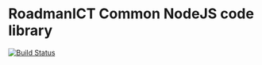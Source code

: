 # RoadmanICT Common NodeJS code library
[![Build Status](https://travis-ci.org/roadmanict/nodejs-common.svg?branch=master)](https://travis-ci.org/roadmanict/nodejs-common)
